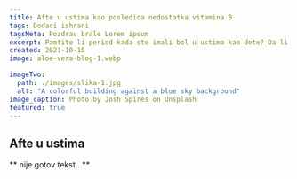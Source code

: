 ```yaml
---
title: Afte u ustima kao posledica nedostatka vitamina B
tags: Dodaci ishrani
tagsMeta: Pozdrav brale Lorem ipsum
excerpt: Pamtite li period kada ste imali bol u ustima kao dete? Da li ste znali od čega nastaju te male kvržice koje zadaju bol? A da li znate kako ih se jednostavno rešiti?
created: 2021-10-15
image: aloe-vera-blog-1.webp

imageTwo:
  path: ./images/slika-1.jpg
  alt: "A colorful building against a blue sky background"
image_caption: Photo by Josh Spires on Unsplash
featured: true
---
```


## Afte u ustima

** nije gotov tekst...**
